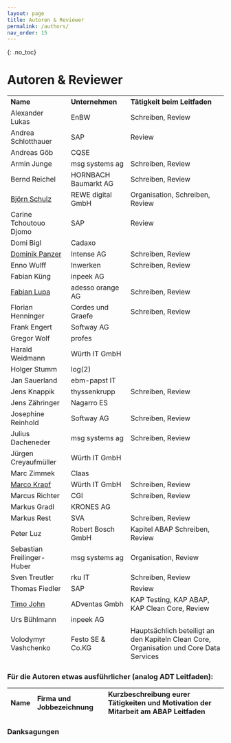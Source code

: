 ```yaml
---
layout: page
title: Autoren & Reviewer
permalink: /authors/
nav_order: 15
---
```


{: .no_toc}
# Autoren & Reviewer

<table>
<thead>
<tr class="header">
<th style="text-align: left">Name</th>
<th style="text-align: left">Unternehmen</th>
<th style="text-align: left">Tätigkeit beim Leitfaden</th>
</tr>

<tr class="odd">
<td>Alexander Lukas</td>
<td>EnBW</td>
<td>Schreiben, Review</td>
</tr>
<tr class="header">
<td>Andrea Schlotthauer</td>
<td>SAP</td>
<td>Review</td>
</tr>
<tr class="odd">
<td>Andreas Göb</td>
<td>CQSE</td>
<td></td>
</tr>
<tr class="header">
<td>Armin Junge</td>
<td>msg systems ag</td>
<td>Schreiben, Review</td>
</tr>
<tr class="odd">
<td>Bernd Reichel</td>
<td>HORNBACH Baumarkt AG</td>
<td>Schreiben, Review</td>
</tr>
<tr class="header">
<td><a href="https://www.linkedin.com/in/bjoern-schulz-swh/">Björn Schulz</a></td>
<td>REWE digital GmbH</td>
<td>Organisation, Schreiben, Review</td>
</tr>
<tr class="odd">
<td>Carine Tchoutouo Djomo</td>
<td>SAP</td>
<td>Review</td>
</tr>
<tr class="header">
<td>Domi Bigl</td>
<td>Cadaxo</td>
<td></td>
</tr>
<tr class="odd">
<td><a href="https://www.linkedin.com/in/dominik-panzer-690702248">Dominik Panzer</a></td>
<td>Intense AG</td>
<td>Schreiben, Review</td>
</tr>
<tr class="header">
<td>Enno Wulff</td>
<td>Inwerken</td>
<td>Schreiben, Review</td>
</tr>
<tr class="odd">
<td>Fabian Küng</td>
<td>inpeek AG</td>
<td></td>
</tr>
<tr class="header">
<td><a href="https://www.linkedin.com/in/fabianlupa/">Fabian Lupa</a></td>
<td>adesso orange AG</td>
<td>Schreiben, Review</td>
</tr>
<tr class="odd">
<td>Florian Henninger</td>
<td>Cordes und Graefe</td>
<td>Schreiben, Review</td>
</tr>
<tr class="header">
<td>Frank Engert</td>
<td>Softway AG</td>
<td></td>
</tr>
<tr class="odd">
<td>Gregor Wolf</td>
<td>profes</td>
<td></td>
</tr>
<tr class="header">
<td>Harald Weidmann</td>
<td>Würth IT GmbH</td>
<td></td>
</tr>
<tr class="odd">
<td>Holger Stumm</td>
<td>log(2)</td>
<td></td>
</tr>
<tr class="header">
<td>Jan Sauerland</td>
<td>ebm-papst IT</td>
<td></td>
</tr>
<tr class="odd">
<td>Jens Knappik</td>
<td>thyssenkrupp</td>
<td>Schreiben, Review</td>
</tr>
<tr class="header">
<td>Jens Zähringer</td>
<td>Nagarro ES</td>
<td></td>
</tr>
<tr class="odd">
<td>Josephine Reinhold</td>
<td>Softway AG</td>
<td>Schreiben, Review</td>
</tr>
<tr class="header">
<td>Julius Dacheneder</td>
<td>msg systems ag</td>
<td>Schreiben, Review</td>
</tr>
<tr class="odd">
<td>Jürgen Creyaufmüller</td>
<td>Würth IT GmbH</td>
<td></td>
</tr>
<tr class="header">
<td>Marc Zimmek</td>
<td>Claas</td>
<td></td>
</tr>
<tr class="odd">
<td><a href="https://www.linkedin.com/in/krapf/">Marco Krapf</a></td>
<td>Würth IT GmbH</td>
<td>Schreiben, Review</td>
</tr>
<tr class="header">
<td>Marcus Richter</td>
<td>CGI</td>
<td>Schreiben, Review</td>
</tr>
<tr class="odd">
<td>Markus Gradl</td>
<td>KRONES AG</td>
<td></td>
</tr>
<tr class="header">
<td>Markus Rest</td>
<td>SVA</td>
<td>Schreiben, Review</td>
</tr>
<tr class="odd">
<td>Peter Luz</td>
<td>Robert Bosch GmbH</td>
<td>Kapitel ABAP Schreiben, Review</td>
</tr>
<tr class="header">
<td>Sebastian Freilinger-Huber</td>
<td>msg systems ag</td>
<td>Organisation, Review</td>
</tr>
<tr class="odd">
<td>Sven Treutler</td>
<td>rku IT</td>
<td>Schreiben, Review</td>
</tr>
<tr class="header">
<td>Thomas Fiedler</td>
<td>SAP</td>
<td>Review</td>
</tr>
<tr class="odd">
<td><a href="https://timojohn.short.gy/">Timo John</a></td>
<td>ADventas Gmbh</td>
<td>KAP Testing, KAP ABAP, KAP Clean Core, Review</td>
</tr>
<tr class="header">
<td>Urs Bühlmann</td>
<td>inpeek AG</td>
<td></td>
</tr>
<tr class="odd">
<td>Volodymyr Vashchenko</td>
<td>Festo SE & Co.KG</td>
<td>Hauptsächlich beteiligt an den Kapiteln Clean Core, Organisation und Core Data Services</td>
</tr>

</thead>
<tbody>
</tbody>
</table>

### Für die Autoren etwas ausführlicher (analog ADT Leitfaden):
<table>
<thead>
<tr class="header">
<th style="text-align: left">Name</th>
<th style="text-align: left">Firma und Jobbezeichnung</th>
<th style="text-align: left">Kurzbeschreibung eurer Tätigkeiten und Motivation der Mitarbeit am ABAP Leitfaden</th>
</tr>
</table>

### Danksagungen